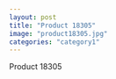 ```yaml
---
layout: post
title: "Product 18305"
image: "product18305.jpg"
categories: "category1"
---
```

Product 18305
